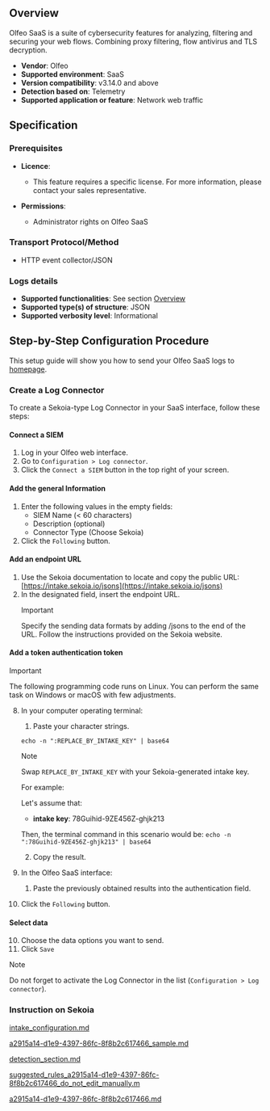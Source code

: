 ## Overview

Olfeo SaaS is a suite of cybersecurity features for analyzing, filtering and securing your web flows. Combining proxy filtering, flow antivirus and TLS decryption.

- **Vendor**: Olfeo
- **Supported environment**: SaaS
- **Version compatibility**: v3.14.0 and above
- **Detection based on**: Telemetry
- **Supported application or feature**: Network web traffic

## Specification

### Prerequisites

- **Licence**:

    - This feature requires a specific license. For more information, please contact your sales representative.

- **Permissions**:

    - Administrator rights on Olfeo SaaS

### Transport Protocol/Method

- HTTP event collector/JSON 

### Logs details

- **Supported functionalities**: See section [Overview](#overview)
- **Supported type(s) of structure**: JSON
- **Supported verbosity level**: Informational

## Step-by-Step Configuration Procedure

This setup guide will show you how to send your Olfeo SaaS logs to [homepage](https://www.sekoia.io/en/homepage/).

### Create a Log Connector

To create a Sekoia-type Log Connector in your SaaS  interface, follow these steps:

#### Connect a SIEM

1. Log in your Olfeo web interface.
2. Go to `Configuration > Log connector`.
3. Click the `Connect a SIEM` button in the top right of your screen.

#### Add the general Information

1. Enter the following values in the empty fields:
    - SIEM Name (< 60 characters)
    - Description (optional)
    - Connector Type (Choose Sekoia)
2. Click the `Following` button.

#### Add an endpoint URL

1.  Use the Sekoia documentation to locate and copy the public URL: [https://intake.sekoia.io/jsons](https://intake.sekoia.io/jsons)
2.  In the designated field, insert the endpoint URL.
    > [!IMPORTANT]  
    > Specify the sending data formats by adding /jsons to the end of the URL. 
    > Follow the instructions provided on the Sekoia website.

#### Add a token authentication token

> [!IMPORTANT]  
> The following programming code runs on Linux. You can perform the same task on Windows or macOS with few adjustments.

8. In your computer operating terminal:
    1. Paste your character strings.
    ```
    echo -n ":REPLACE_BY_INTAKE_KEY" | base64
    ```
    > [!NOTE]
    > Swap `REPLACE_BY_INTAKE_KEY` with your Sekoia-generated intake key.

    For example:

    Let's assume that:
    - **intake key**: 78Guihid-9ZE456Z-ghjk213
    
    Then, the terminal command in this scenario would be:
        ```
        echo -n ":78Guihid-9ZE456Z-ghjk213" | base64
        ```
   
    2. Copy the result.

9. In the Olfeo SaaS interface:
    1. Paste the previously obtained results into the authentication field.

10. Click the `Following` button.

#### Select data

10. Choose the data options you want to send.
11. Click `Save`

> [!NOTE]  
> Do not forget to activate the Log Connector in the list (`Configuration > Log connector`). 

### Instruction on Sekoia

[intake_configuration.md](../../../../_shared_content/integration/intake_configuration.md)

[a2915a14-d1e9-4397-86fc-8f8b2c617466_sample.md](../../../../_shared_content/operations_center/integrations/generated/a2915a14-d1e9-4397-86fc-8f8b2c617466_sample.md)

[detection_section.md](../../../../_shared_content/integration/detection_section.md)

[suggested_rules_a2915a14-d1e9-4397-86fc-8f8b2c617466_do_not_edit_manually.m](../../../../_shared_content/operations_center/detection/generated/suggested_rules_a2915a14-d1e9-4397-86fc-8f8b2c617466_do_not_edit_manually.md)

[a2915a14-d1e9-4397-86fc-8f8b2c617466.md](../../../../_shared_content/operations_center/integrations/generated/a2915a14-d1e9-4397-86fc-8f8b2c617466.md)
